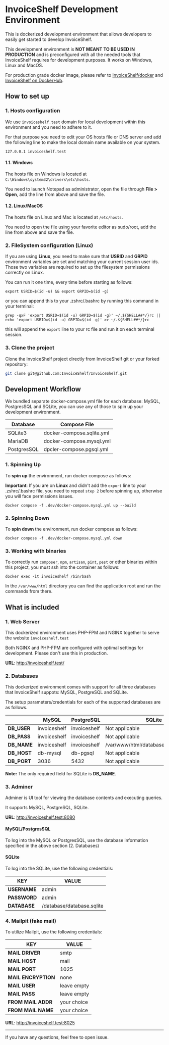 # InvoiceShelf Development Environment

This is dockerized development environment that allows developers to easily get started to develop InvoiceShelf.

This development environment is **NOT MEANT TO BE USED IN PRODUCTION** and is preconfigured with all the needed tools that InvoiceShelf requires for development purposes. It works on Windows, Linux and MacOS.

For production grade docker image, please refer to [InvoiceShelf/docker](https://github.com/InvoiceShelf/docker) and [InvoiceShelf on DockerHub](https://hub.docker.com/r/invoiceshelf/invoiceshelf).

## How to set up

### 1. Hosts configuration

We use `invoiceshelf.test` domain for local development within this environment and you need to adhere to it.

For that purpose you need to edit your OS hosts file or DNS server and add the following line to make the local domain name available on your system.

```
127.0.0.1 invoiceshelf.test
```

#### 1.1. Windows

The hosts file on Windows is located at `C:\Windows\system32\drivers\etc\hosts`.

You need to launch Notepad as administrator, open the file through **File > Open**, add the line from above and save the file.

#### 1.2. Linux/MacOS

The hosts file on Linux and Mac is located at `/etc/hosts`.

You need to open the file using your favorite editor as sudo/root, add the line from above and save the file.

### 2. FileSystem configuration (Linux)

If you are using **Linux**, you need to make sure that **USRID** and **GRPID** environment variables are set and matching your current session user ids. Those two variables are required to set up the filesystem permissions correctly on Linux.

You can run it one time, every time before starting as follows:

```
export USRID=$(id -u) && export GRPID=$(id -g)
```

or you can append this to your .zshrc/.bashrc by running this command in your terminal:

```
grep -qxF 'export USRID=$(id -u) GRPID=$(id -g)' ~/.${SHELL##*/}rc || echo 'export USRID=$(id -u) GRPID=$(id -g)' >> ~/.${SHELL##*/}rc
```
this will append the `export` line to your rc file and run it on each terminal session.

### 3. Clone the project

Clone the InvoiceShelf project directly from InvoiceShelf git or your forked repository:

```bash 
git clone git@github.com:InvoiceShelf/InvoiceShelf.git
```

## Development Workflow

We bundled separate docker-compose.yml file for each database: MySQL, PostgresSQL and SQLite, you can use any of those to spin up your development environment.

| Database | Compose File              |
|---------|---------------------------|
| SQLite3 | docker-compose.sqlite.yml |
| MariaDB | docker-compose.mysql.yml  |
| PostgresSQL | dpcler-compose.pgsql.yml  |

### 1. Spinning Up

To **spin up** the environment, run docker compose as follows:

**Important**: If you are on **Linux** and didn't add the `export` line to your .zshrc/.bashrc file, you need to repeat `step 2` before spinning up, otherwise you will face permissions issues.

```
docker compose -f .dev/docker-compose.mysql.yml up --build
```

### 2. Spinning Down

To **spin down** the environment, run docker compose as follows:

```
docker compose -f .dev/docker-compose.mysql.yml down
```

### 3. Working with binaries

To correctly run `composer`, `npm`, `artisan`, `pint`, `pest` or other binaries within this project, you must ssh into the container as follows:

```
docker exec -it invoiceshelf /bin/bash
```

In the `/var/www/html` directory you can find the application root and run the commands from there.

## What is included

### 1. Web Server

This dockerized environment uses PHP-FPM and NGINX together to serve the website `invoiceshelf.test`

Both NGINX and PHP-FPM are configured with optimal settings for development. Please don't use this in production.

**URL**: http://invoiceshelf.test/

### 2. Databases

This dockerized environment comes with support for all three databases that InvoiceShelf suppots: MySQL, PostgreSQL and SQLite.

The setup parameters/credentials for each of the supported databases are as follows.

|   | MySQL | PostgreSQL | SQLite |
|---|---|---|---|
| **DB_USER** | invoiceshelf  | invoiceshelf | Not applicable  |
| **DB_PASS** | invoiceshelf  | invoiceshelf | Not applicable  |
| **DB_NAME** | invoiceshelf  | invoiceshelf | /var/www/html/database/database.sqlite |
| **DB_HOST** | db-mysql  |  db-pgsql | Not applicable  |
| **DB_PORT** | 3036  | 5432  | Not applicable  |

**Note:** The only required field for SQLite is **DB_NAME**.

### 3. Adminer

Adminer is UI tool for viewing the database contents and executing queries.

It supports MySQL, PostgreSQL, SQLite.

**URL**: http://invoiceshelf.test:8080

#### MySQL/PostgresSQL

To log into the MySQL or PostgresSQL, use the database information specified in the above section (2. Databases)

#### SQLite

To log into the SQLite, use the following credentials:

| KEY          | VALUE                     |
|--------------|---------------------------|
| **USERNAME** | admin                     |
| **PASSWORD** | admin                     |
| **DATABASE** | /database/database.sqlite |


### 4. Mailpit (fake mail)

To utilize Mailpit, use the following credentials:

| KEY                 | VALUE       |
|---------------------|-------------|
| **MAIL DRIVER**     | smtp        |
| **MAIL HOST**       | mail        |
| **MAIL PORT**       | 1025        |
| **MAIL ENCRYPTION** | none        |
| **MAIL USER**       | leave empty |
| **MAIL PASS**       | leave empty |
| **FROM MAIL ADDR**  | your choice |
| **FROM MAIL NAME**  | your choice |


**URL**: http://invoiceshelf.test:8025

---

If you have any questions, feel free to open issue.

